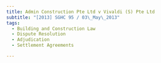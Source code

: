 ```yaml
---
title: Admin Construction Pte Ltd v Vivaldi (S) Pte Ltd
subtitle: "[2013] SGHC 95 / 03\_May\_2013"
tags:
  - Building and Construction Law
  - Dispute Resolution
  - Adjudication
  - Settlement Agreements

---
```



